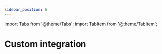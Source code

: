 ```yaml
---
sidebar_position: 6
---
```

import Tabs from '@theme/Tabs';
import TabItem from '@theme/TabItem';

# Custom integration




